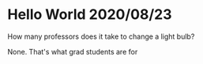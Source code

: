 # Hello World 2020/08/23

How many professors does it take to change a light bulb? 


None. That's what grad students are for


